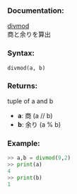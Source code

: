 ### Documentation:

[divmod](https://docs.python.org/ja/3/library/functions.html#divmod)  
商と余りを算出

### Syntax:

```divmod(a, b)```

### Returns:

tuple of a and b  
- **a**: 商 (a // b)
- **b**: 余り (a % b)

### Example:

```python
>> a,b = divmod(9,2)
>> print(a)
4
>> print(b)
1
```
